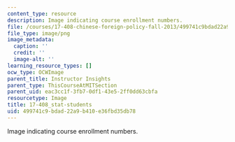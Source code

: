 ```yaml
---
content_type: resource
description: Image indicating course enrollment numbers.
file: /courses/17-408-chinese-foreign-policy-fall-2013/499741c9bdad22a9b410e36fbd35db78_17-408_stat-students.png
file_type: image/png
image_metadata:
  caption: ''
  credit: ''
  image-alt: ''
learning_resource_types: []
ocw_type: OCWImage
parent_title: Instructor Insights
parent_type: ThisCourseAtMITSection
parent_uid: eac3cc1f-3fb7-0df1-43e5-2ff0dd63cbfa
resourcetype: Image
title: 17-408_stat-students
uid: 499741c9-bdad-22a9-b410-e36fbd35db78
---
```

Image indicating course enrollment numbers.


